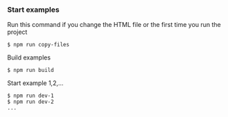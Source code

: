 ### Start examples

Run this command if you change the HTML file or the first time you run the project
```
$ npm run copy-files
```

Build examples
```
$ npm run build
```

Start example 1,2,...
```
$ npm run dev-1
$ npm run dev-2
...
```